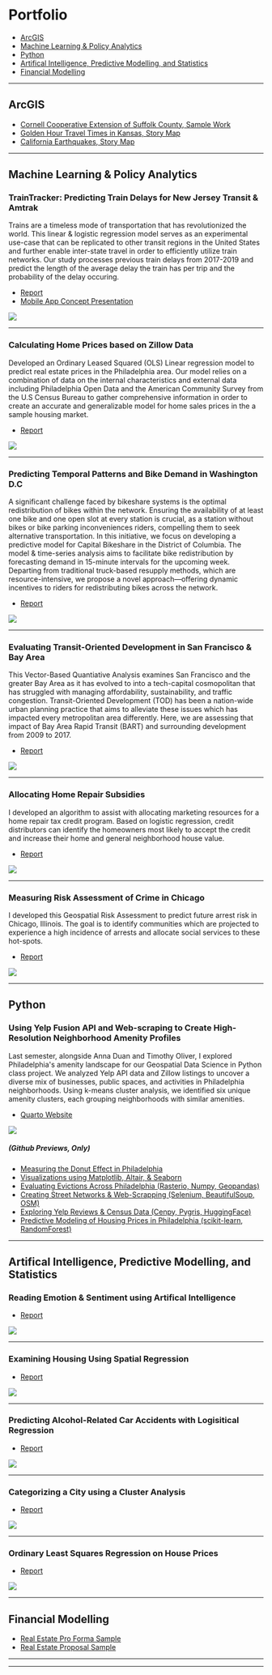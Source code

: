 # Portfolio

<ul>
<li> <a href="#scroll2">ArcGIS </a> </li>
<li> <a href="#scroll5"> Machine Learning & Policy Analytics </a> </li>
<li> <a href="#scroll4"> Python </a> </li>
<li> <a href="#scroll3"> Artifical Intelligence, Predictive Modelling, and Statistics </a> </li> 
<li> <a href="#scroll1">Financial Modelling </a>  </li>
</ul>

---
<div>
  <h2 id="scroll2"> ArcGIS </h2>
</div>

- [Cornell Cooperative Extension of Suffolk County, Sample Work](https://drive.google.com/file/d/1ZrnhLNsfEhLysd7TSsmviwZy6pITgXXY/view?usp=sharing)
- [Golden Hour Travel Times in Kansas, Story Map](https://storymaps.arcgis.com/stories/b3830b9522fd42c1b05e21b473174709)
- [California Earthquakes, Story Map](https://storymaps.arcgis.com/stories/91e5819e95374b32aafdcb12d167ac87)


---
<div>
  <h2 id="scroll5"> Machine Learning & Policy Analytics  </h2>
</div>

<h3> TrainTracker: Predicting Train Delays for New Jersey Transit & Amtrak </h3>

Trains are a timeless mode of transportation that has revolutionized the world. This linear & logistic regression model serves as an experimental use-case that can be replicated to other transit regions in the United States and further enable inter-state travel in order to efficiently utilize train networks. Our study processes previous train delays from 2017-2019 and predict the length of the average delay the train has per trip and the probability of the delay occuring. 

* [Report](/projects/figuring-it-out-markdown.html) 
* [Mobile App Concept Presentation](https://drive.google.com/file/d/1-L7rZkTZ-m6oQc1FHyWHVvdZbQmpufME/view?usp=sharing)
<img src="https://github.com/TrevorKap/Portfolio-Page/blob/master/images/TrainGraphs1.jpg?raw=true"/>


------
<h3> Calculating Home Prices based on Zillow Data </h3>

Developed an Ordinary Leased Squared (OLS) Linear regression model to predict real estate prices in the Philadelphia area. Our model relies on a combination of data on the internal characteristics and external data including Philadelphia Open Data and the American Community Survey from the U.S Census Bureau to gather comprehensive information in order to create an accurate and generalizable model for home sales prices in the a sample housing market.

* [Report](/projects/MidtermAssignment.html)
<img src="images/ZillowPredictionsDashboard.png?raw=true"/>

------
<h3> Predicting Temporal Patterns and Bike Demand in Washington D.C </h3>

A significant challenge faced by bikeshare systems is the optimal redistribution of bikes within the network. Ensuring the availability of at least one bike and one open slot at every station is crucial, as a station without bikes or bike parking inconveniences riders, compelling them to seek alternative transportation. In this initiative, we focus on developing a predictive model for Capital Bikeshare in the District of Columbia. The model & time-series analysis aims to facilitate bike redistribution by forecasting demand in 15-minute intervals for the upcoming week. Departing from traditional truck-based resupply methods, which are resource-intensive, we propose a novel approach—offering dynamic incentives to riders for redistributing bikes across the network.

* [Report](/projects/PredictingBikeUseDC.html)
<img src="images/PredictingBikeShareDashboard.png?raw=true"/>

------
<h3> Evaluating Transit-Oriented Development in San Francisco & Bay Area </h3>

This Vector-Based Quantiative Analysis examines San Francisco and the greater Bay Area as it has evolved to into a tech-capital cosmopolitan that has struggled with managing affordability, sustainability, and traffic congestion. Transit-Oriented Development (TOD) has been a nation-wide urban planning practice that aims to alleviate these issues which has impacted every metropolitan area differently. Here, we are assessing that impact of Bay Area Rapid Transit (BART) and surrounding development from 2009 to 2017.

* [Report](/projects/TODAssignment_Kapuvari.html)
<img src="images/TODSanFranBay1.png?raw=true"/>

------
<h3> Allocating Home Repair Subsidies </h3>

I developed an algorithm to assist with allocating marketing resources for a home repair tax credit program. Based on logistic regression, credit distributors can identify the homeowners most likely to accept the credit and increase their home and general neighborhood house value.

* [Report](/projects/TargetingaHousingSubsidyKapuvari.html)
<img src="images/housesubsidy1.png?raw=true"/>

------
<h3> Measuring Risk Assessment of Crime in Chicago </h3>

I developed this Geospatial Risk Assessment to predict future arrest risk in Chicago, Illinois. The goal is to identify communities which are projected to experience a high incidence of arrests and allocate social services to these hot-spots.

* [Report](/projects/GeospatialRiskPredictionKapuvari.html)
<img src="images/RiskAssessment1.png?raw=true"/>

---
<div>
  <h2 id="scroll4"> Python </h2>
</div>
<h3>Using Yelp Fusion API and Web-scraping to Create High-Resolution Neighborhood Amenity Profiles</h3>

Last semester, alongside Anna Duan and Timothy Oliver, I explored Philadelphia's amenity landscape for our Geospatial Data Science in Python class project. We analyzed Yelp API data and Zillow listings to uncover a diverse mix of businesses, public spaces, and activities in Philadelphia neighborhoods. Using k-means cluster analysis, we identified six unique amenity clusters, each grouping neighborhoods with similar amenities. 

* [Quarto Website](http://luckylaharltim.GitHub.io/MUSA_5500_Final)
<img src="images/AmenityDashboard.png?raw=true"/>

##### (Github Previews, Only)

- [Measuring the Donut Effect in Philadelphia](https://github.com/TrevorKap/Portfolio-Page/blob/master/projects/DonutEffect.ipynb)
- [Visualizations using Matplotlib, Altair, & Seaborn](https://github.com/TrevorKap/Portfolio-Page/blob/master/projects/matplotseabornaltair.ipynb)
- [Evaluating Evictions Across Philadelphia (Rasterio, Numpy, Geopandas)](https://github.com/TrevorKap/Portfolio-Page/blob/master/projects/evictions.ipynb)
- [Creating Street Networks & Web-Scrapping (Selenium, BeautifulSoup, OSM)](https://github.com/TrevorKap/Portfolio-Page/blob/master/projects/streetsandwebscrap.ipynb)
- [Exploring Yelp Reviews & Census Data (Cenpy, Pygris, HuggingFace)](https://github.com/TrevorKap/Portfolio-Page/blob/master/projects/yelpreviews.ipynb)
- [Predictive Modeling of Housing Prices in Philadelphia (scikit-learn, RandomForest)](https://github.com/TrevorKap/Portfolio-Page/blob/master/projects/predictionmodelling.ipynb)

---
<div>
  <h2 id="scroll3"> Artifical Intelligence, Predictive Modelling, and Statistics </h2>
</div>
<h3>Reading Emotion &  Sentiment using Artifical Intelligence</h3>

* [Report](/projects/emotionsentiment.html)
<img src="images/GPTDashboard.png?raw=true"/>

------
<h3>Examining Housing Using Spatial Regression</h3>

* [Report](/projects/SPATIALRegression.html)
<img src="images/SpatialRegressioDashboard.png?raw=true"/>

------
<h3>Predicting Alcohol-Related Car Accidents with Logisitical Regression</h3>

* [Report](/projects/LogisticRegression.html)
<img src="images/logisticdashboard.png?raw=true"/>

------
<h3>Categorizing a City using a Cluster Analysis</h3>

* [Report](/projects/kmeansclusters.html)
<img src="images/ClustersDashboard.png?raw=true"/>

------
<h3>Ordinary Least Squares Regression on House Prices</h3>

* [Report](/projects/OLSRegression.html)
<img src="images/homework1statspic.png?raw=true"/>

---
<div>
  <h2 id="scroll1"> Financial Modelling </h2>
</div>

- [Real Estate Pro Forma Sample](https://drive.google.com/file/d/1SbKRN3aR0iZuVeNruVqtcZ5DZfqUGHYT/view?usp=sharing)
- [Real Estate Proposal Sample](https://drive.google.com/file/d/1GDl2h8u4B8e8uVVPUcwVJiPy9M303eXm/view?usp=sharing)


---
<meta http-equiv='cache-control' content='no-cache'> 
<meta http-equiv='expires' content='0'> 
<meta http-equiv='pragma' content='no-cache'>

---

